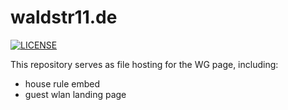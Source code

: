 waldstr11.de
===
[![LICENSE](https://img.shields.io/github/license/timo-reymann/guest-wlan-landing-page)](https://github.com/timo-reymann/guest-wlan-landing-page/blob/main/LICENSE)

This repository serves as file hosting for the WG page, including:

- house rule embed
- guest wlan landing page

